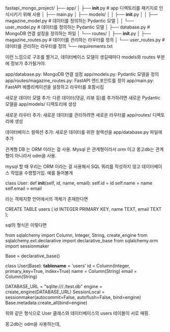 fastapi_mongo_project/
├── app/
│   ├── __init__.py  # app 디렉토리를 패키지로 인식시키기 위해 사용
│   ├── main.py
│   ├── models/
│   │   ├── __init__.py
│   │   ├── magazine_model.py  # 데이터를 정의하는 Pydantic 모델
│   │   └── user_model.py  # 데이터를 정의하는 Pydantic 모델
│   ├── database.py  # MongoDB 연결 설정을 정의하는 파일
│   └── routes/
│       ├── __init__.py
│       ├── magazine_routes.py  # 데이터를 관리하는 라우터를 정의
│       └── user_routes.py  # 데이터를 관리하는 라우터를 정의
└── requirements.txt


이런 느낌으로 구조를 짤거고, 
데이터베이스 모델이 생길때마다 models와 routes 부분에 정보가 추가될거야. 


app/database.py: MongoDB 연결 설정
app/models.py: Pydantic 모델을 정의
app/routes/magazine_routes.py: FastAPI 엔드포인트를 정의
app/main.py: FastAPI 애플리케이션을 설정하고 라우터를 포함시킴

새로운 데이터 모델 추가: 다른 데이터(댓글, 리뷰 등)를 추가하려면 새로운 Pydantic 모델을 app/models/ 디렉토리에 생성

새로운 라우터 추가: 새로운 데이터를 관리하려면 새로운 라우터를 app/routes/ 디렉토리에 생성

데이터베이스 컬렉션 추가: 새로운 데이터를 위한 컬렉션을 app/database.py 파일에 추가


관계형 DB 는 ORM 이라는 걸 사용. Mysql 은 관계형이라서 orm 이고 
몽고db는 관계형이 아니라서 odm을 사용. 

mysql 할 때 우리는 ORM 이라는 걸 사용해서 SQL 쿼리를 작성하지 않고 데이터베이스 작업을 수행할거임. 예를 들어볼게 

class User:
    def __init__(self, id, name, email):
        self.id = id
        self.name = name
        self.email = email

라는 객체지향 언어에서의 객체가 존재한다면

CREATE TABLE users (
    id INTEGER PRIMARY KEY,
    name TEXT,
    email TEXT
);

sql의 형식은 이렇다면 

from sqlalchemy import Column, Integer, String, create_engine
from sqlalchemy.ext.declarative import declarative_base
from sqlalchemy.orm import sessionmaker

Base = declarative_base()

class User(Base):
    __tablename__ = 'users'
    id = Column(Integer, primary_key=True, index=True)
    name = Column(String)
    email = Column(String)

DATABASE_URL = "sqlite:///./test.db"
engine = create_engine(DATABASE_URL)
SessionLocal = sessionmaker(autocommit=False, autoflush=False, bind=engine)
Base.metadata.create_all(bind=engine)

위와 같은 형식으로 User 클래스와 데이터베이스의 users 테이블이 서로 매핑. 

몽고db는 odm을 사용하는데, 

